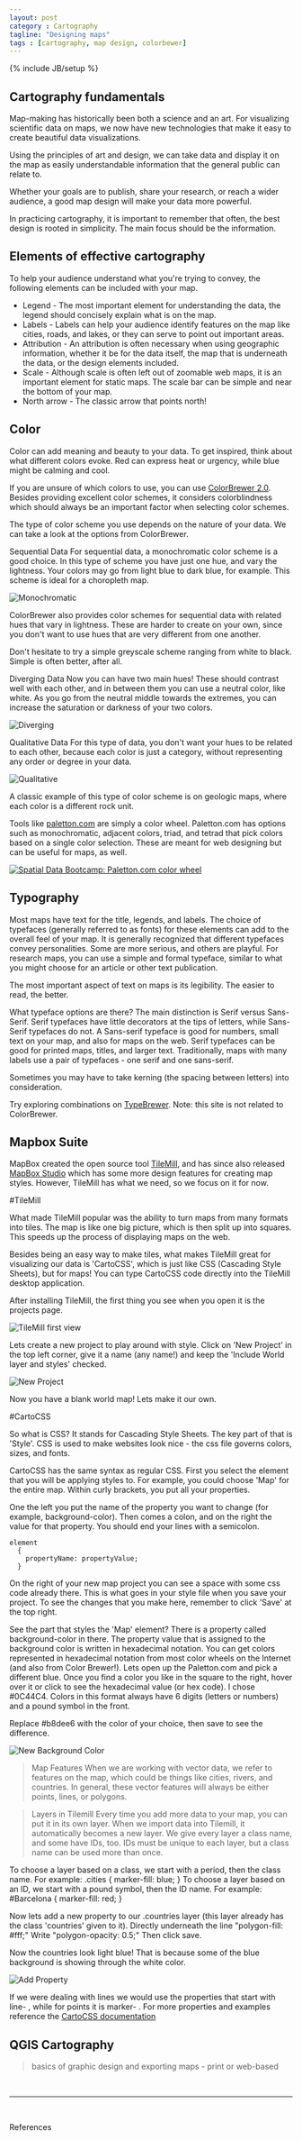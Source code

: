 ```yaml
---
layout: post
category : Cartography
tagline: "Designing maps"
tags : [cartography, map design, colorbewer]
---
```


{% include JB/setup %}

## Cartography fundamentals

Map-making has historically  been both a science and an art. For visualizing scientific data on
maps, we now have new technologies that make it easy to create beautiful data visualizations.

Using the principles of art and design, we can take data and display it on the map as
easily understandable information that the general public can relate to.

Whether your goals are to publish, share your research, or reach a wider audience,
a good map design will make your data more powerful.

In practicing cartography, it is important to remember that often, the best
design is rooted in simplicity. The main focus should be the information.

## Elements of effective cartography

To help your audience understand what you're trying to convey,
the following elements can be included with your map.

 * Legend - The most important element for understanding the data, the legend should concisely explain what is on the map.
 * Labels - Labels can help your audience identify features on the map like cities, roads, and lakes, or they can serve to point out important areas.
 * Attribution - An attribution is often necessary when using geographic information, whether it be for the data itself,
 the map that is underneath the data, or the design elements included.
 * Scale - Although scale is often left out of zoomable web maps, it is an important element for static maps. The scale bar can be simple and near the bottom of your map.
 * North arrow - The classic arrow that points north!

## Color

Color can add meaning and beauty to your data. To get inspired, think about what different colors evoke.
Red can express heat or urgency, while blue might be calming and cool.

If you are unsure of which colors to use, you can use [ColorBrewer 2.0](http://colorbrewer2.org/). Besides
providing excellent color schemes, it considers colorblindness which should always be an important
factor when selecting color schemes.

The type of color scheme you use depends on the nature of your data. We can take a look at the
options from ColorBrewer.

Sequential Data
For sequential data, a monochromatic color scheme is a good choice. In this type
of scheme you have just one hue, and vary the lightness. Your colors may go from
light blue to dark blue, for example. This scheme is ideal for a choropleth map.

![Monochromatic]({{site.baseurl}}{{ASSET_PATH}}/images/colortype/monochrome.png)

ColorBrewer also provides color schemes for sequential data with related
hues that vary in lightness. These are harder to create on your own, since
you don't want to use hues that are very different from one another.

Don't hesitate to try a simple greyscale scheme ranging from white to black.
Simple is often better, after all.

Diverging Data
Now you can have two main hues! These should contrast well with each other, and
in between them you can use a neutral color, like white. As you go from the
neutral middle towards the extremes, you can increase the saturation or darkness
of your two colors.

![Diverging]({{site.baseurl}}{{ASSET_PATH}}/images/colortype/diverge.png)

Qualitative Data
For this type of data, you don't want your hues to be related to each other,
because each color is just a category, without representing any order
or degree in your data.

![Qualitative]({{site.baseurl}}{{ASSET_PATH}}/images/colortype/qualitative.png)

A classic example of this type of color scheme is on geologic maps, where each
color is a different rock unit.

Tools like [paletton.com](http://paletton.com/) are simply a color wheel. Paletton.com has options such as monochromatic, adjacent colors, triad, and tetrad that pick colors based on a single color selection. These are meant for web designing but can be useful for maps, as well.

<a href="http://paletton.com" target="_blank" alt="Spatial Data Bootcamp: Paletton.com color wheel">![Spatial Data Bootcamp: Paletton.com color wheel]({{site.baseurl}}{{ASSET_PATH}}/images/paletton.jpg)</a>

<!--"_"--->

## Typography

Most maps have text for the title, legends, and labels. The choice of typefaces (generally referred to
as fonts) for these elements can add to the overall feel of your map. It is generally recognized that
different typefaces convey personalities. Some are more serious, and others are
playful. For research maps, you can use a simple and formal typeface, similar to
what you might choose for an article or other text publication.

The most important aspect of text on maps is its legibility. The easier to read,
the better.

What typeface options are there? The main distinction is Serif versus Sans-Serif.
Serif typefaces have little decorators at the tips of letters, while Sans-Serif typefaces do not.
A Sans-serif typeface is good for numbers, small text on your map, and also for maps on the web.
Serif typefaces can be good for printed maps, titles, and larger text.
Traditionally, maps with many labels use a pair of typefaces - one serif and one sans-serif.

Sometimes you may have to take kerning (the spacing between letters) into consideration.

Try exploring combinations on [TypeBrewer](http://www.typebrewer.org/). Note: this site is not
related to ColorBrewer.

## Mapbox Suite

MapBox created the open source tool [TileMill](https://www.mapbox.com/tilemill/), and has since also released
[MapBox Studio](https://www.mapbox.com/design/) which has some more design features for creating map styles.
However, TileMill has what we need, so we focus on it for now.

#TileMill

What made TileMill popular was the ability to turn maps from many formats into tiles. The map is like one big picture, which is then split up into squares.
This speeds up the process of displaying maps on the web.

Besides being an easy way to make tiles, what makes TileMill great for visualizing our data is 'CartoCSS', which is just like CSS (Cascading Style Sheets), but for maps! You can type CartoCSS code directly into the TileMill desktop application.

After installing TileMill, the first thing you see when you open it is the projects page.

![TileMill first view]({{site.baseurl}}{{ASSET_PATH}}/images/tilemill/tilemill_open.png)

Lets create a new project to play around with style. Click on 'New Project' in the top left corner,
give it a name (any name!) and keep the 'Include World layer and styles' checked.

![New Project]({{site.baseurl}}{{ASSET_PATH}}/images/tilemill/newproject.png)

Now you have a blank world map! Lets make it our own.

#CartoCSS

So what is CSS? It stands for Cascading Style Sheets. The key part of that is 'Style'.
CSS is used to make websites look nice - the css file governs colors, sizes, and fonts.

CartoCSS has the same syntax as regular CSS. First you select the element that you will
be applying styles to. For example, you could choose 'Map' for the entire map. Within
curly brackets, you put all your properties.

One the left you put the name of the property you want to change (for example,
background-color). Then comes a colon, and on the right the value for that property.
You should end your lines with a semicolon.

    element
      {
        propertyName: propertyValue;
      }

On the right of your new map project you can see a space with some css code already
there. This is what goes in your style file when you save your project. To see
the changes that you make here, remember to click 'Save' at the top right.

See the part that styles the 'Map' element? There is a property called
background-color in there.
The property value that is assigned to the background color is written in hexadecimal
notation. You can get colors represented in hexadecimal notation from most color
wheels on the Internet (and also from Color Brewer!). Lets open up the Paletton.com
and pick a different blue.
Once you find a color you like in the square to the right, hover over it or click
to see the hexadecimal value (or hex code). I chose #0C44C4. Colors in this format
always have 6 digits (letters or numbers) and a pound symbol in the front.

Replace #b8dee6 with the color of your choice, then save to see the difference.

![New Background Color]({{site.baseurl}}{{ASSET_PATH}}/images/tilemill/firststyle.png)

>Map Features
When we are working with vector data, we refer to features on the map, which could be
things like cities, rivers, and countries. In general, these vector features will always
be either points, lines, or polygons.

>Layers in Tilemill
Every time you add more data to your map, you can put it in its own layer.
When we import data into Tilemill, it automatically becomes a new layer.
We give every layer a class name, and some have IDs, too. IDs must be unique to each layer,
but a class name can be used more than once.

To choose a layer based on a class, we start with a period, then the class name.
For example:
    .cities
      {
        marker-fill: blue;
      }
To choose a layer based on an ID, we start with a pound symbol, then the ID name.
For example:
    #Barcelona
      {
        marker-fill: red;
      }

Now lets add a new property to our .countries layer (this layer already has the class
  'countries' given to it).
  Directly underneath the line "polygon-fill: #fff;"
  Write "polygon-opacity: 0.5;" Then click save.

  Now the countries look light blue! That is because some of the blue background
  is showing through the white color.

  ![Add Property]({{site.baseurl}}{{ASSET_PATH}}/images/tilemill/addproperty.png)

If we were dealing with lines we would use the properties that start with line- ,
 while for points it is marker- .
For more properties and examples reference the
[CartoCSS documentation](https://www.mapbox.com/tilemill/docs/manual/carto/)

## QGIS Cartography

> basics of graphic design and exporting maps - print or web-based


<br>

----

<br>

References

[^1]:

[^2]:

